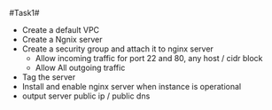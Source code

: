 #Task1#

- Create a default VPC
- Create a Ngnix server
- Create a security group and attach it to nginx server
  - Allow incoming traffic for port 22 and 80, any host / cidr block 
  - Allow All outgoing traffic 
- Tag the server
- Install and enable nginx server when instance is operational
- output server public ip / public dns
